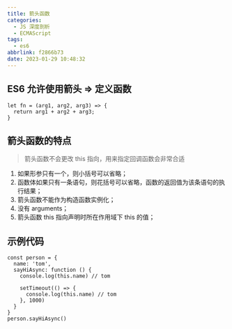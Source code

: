 ```yaml
---
title: 箭头函数
categories:
  - JS 深度剖析
  - ECMAScript
tags:
  - es6
abbrlink: f2866b73
date: 2023-01-29 10:48:32
---
```

## ES6 允许使用箭头 => 定义函数
```JS
let fn = (arg1, arg2, arg3) => {
  return arg1 + arg2 + arg3;
}
```

## 箭头函数的特点
>箭头函数不会更改 this 指向，用来指定回调函数会非常合适
1. 如果形参只有一个，则小括号可以省略；
2. 函数体如果只有一条语句，则花括号可以省略，函数的返回值为该条语句的执行结果；
3. 箭头函数不能作为构造函数实例化；
4. 没有 arguments；
5. 箭头函数 this 指向声明时所在作用域下 this 的值；

## 示例代码
```JS
const person = {
  name: 'tom',
  sayHiAsync: function () {
    console.log(this.name) // tom

    setTimeout(() => {
      console.log(this.name) // tom
    }, 1000)
  }
}
person.sayHiAsync()
```